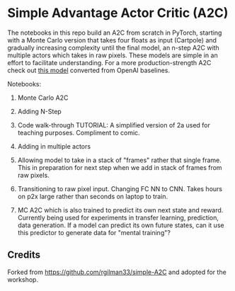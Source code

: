  # Simple Advantage Actor Critic (A2C)

The notebooks in this repo build an A2C from scratch in PyTorch, starting with a Monte Carlo version that takes four floats as input (Cartpole) and gradually increasing complexity until the final model, an n-step A2C with multiple actors which takes in raw pixels. These models are simple in an effort to facilitate understanding. For a more production-strength A2C check out [this model](https://github.com/rgilman33/baselines-A2C) converted from OpenAI baselines.

Notebooks:
1) Monte Carlo A2C
2) Adding N-Step
3) Code walk-through TUTORIAL: A simplified version of 2a used for teaching purposes. Compliment to comic. 
4) Adding in multiple actors
5) Allowing model to take in a stack of "frames" rather that single frame. This in preparation for next step when we add in stack of frames from raw pixels.
6) Transitioning to raw pixel input. Changing FC NN to CNN. Takes hours on p2x large rather than seconds on laptop to train.

0) MC A2C which is also trained to predict its own next state and reward. Currently being used for experiments in transfer learning, prediction, data generation. If a model can predict its own future states, can it use this predictor to generate data for "mental training"?


## Credits

Forked from https://github.com/rgilman33/simple-A2C and adopted for the workshop.
